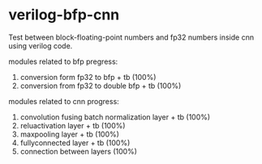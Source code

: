 # verilog-bfp-cnn

Test between block-floating-point numbers and fp32 numbers inside cnn using verilog code.

modules related to bfp pregress:
1. conversion form fp32 to bfp + tb                  (100%)
2. conversion from fp32 to double bfp + tb           (100%)

modules related to cnn progress:
1. convolution fusing batch normalization layer + tb (100%)
2. reluactivation layer + tb                         (100%)
3. maxpooling layer + tb                             (100%)
4. fullyconnected layer + tb                         (100%)
5. connection between layers                         (100%)
